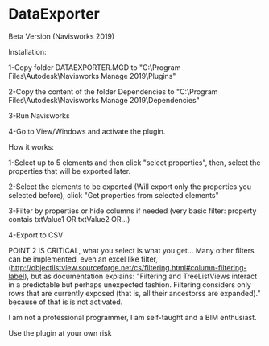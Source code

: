 # DataExporter
Beta Version (Navisworks 2019)

Installation:

1-Copy folder DATAEXPORTER.MGD to "C:\Program Files\Autodesk\Navisworks Manage 2019\Plugins"

2-Copy the content of the folder Dependencies to "C:\Program Files\Autodesk\Navisworks Manage 2019\Dependencies"

3-Run Navisworks

4-Go to View/Windows and activate the plugin.

How it works:

1-Select up to 5 elements and then click "select properties", then, select the properties that will be exported later.

2-Select the elements to be exported (Will export only the properties you selected before), click "Get properties from selected elements"

3-Filter by properties or hide columns if needed (very basic filter: property contais txtValue1 OR txtValue2 OR...)

4-Export to CSV

POINT 2 IS CRITICAL, what you select is what you get...
Many other filters can be implemented, even an excel like filter, (http://objectlistview.sourceforge.net/cs/filtering.html#column-filtering-label), but as documentation explains:
"Filtering and TreeListViews interact in a predictable but perhaps unexpected fashion.
Filtering considers only rows that are currently exposed (that is, all their ancestorss are expanded)."
because of that is is not activated.


I am not a professional programmer, I am self-taught and a BIM enthusiast.

Use the plugin at your own risk
